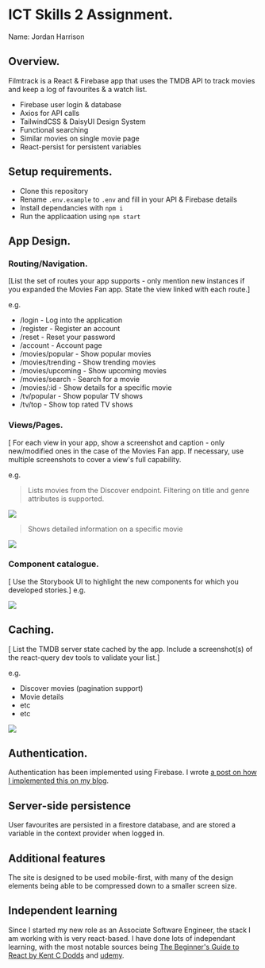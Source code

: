 # ICT Skills 2 Assignment.

Name: Jordan Harrison

## Overview.

Filmtrack is a React & Firebase app that uses the TMDB API to track movies and keep a log of favourites & a watch list.

- Firebase user login & database
- Axios for API calls
- TailwindCSS & DaisyUI Design System
- Functional searching
- Similar movies on single movie page
- React-persist for persistent variables

## Setup requirements.

- Clone this repository
- Rename `.env.example` to `.env` and fill in your API & Firebase details
- Install dependancies with `npm i`
- Run the applicaation using `npm start`

## App Design.

### Routing/Navigation.

[List the set of routes your app supports - only mention new instances if you expanded the Movies Fan app. State the view linked with each route.]

e.g.

- /login - Log into the application
- /register - Register an account
- /reset - Reset your password
- /account - Account page
- /movies/popular - Show popular movies
- /movies/trending - Show trending movies
- /movies/upcoming - Show upcoming movies
- /movies/search - Search for a movie
- /movies/:id - Show details for a specific movie
- /tv/popular - Show popular TV shows
- /tv/top - Show top rated TV shows

### Views/Pages.

[ For each view in your app, show a screenshot and caption - only new/modified ones in the case of the Movies Fan app. If necessary, use multiple screenshots to cover a view's full capability.

e.g.

> Lists movies from the Discover endpoint. Filtering on title and genre attributes is supported.

![][logo192]

> Shows detailed information on a specific movie

![][logo192]

### Component catalogue.

[ Use the Storybook UI to highlight the new components for which you developed stories.]
e.g.

![][logo192]

## Caching.

[ List the TMDB server state cached by the app. Include a screenshot(s) of the react-query dev tools to validate your list.]

e.g.

- Discover movies (pagination support)
- Movie details
- etc
- etc

![][logo192]

## Authentication.

Authentication has been implemented using Firebase. I wrote [a post on how I implemented this on my blog](https://jord.dev/how-to-build-a-simple-login-system-with-react-firebase).

## Server-side persistence

User favourites are persisted in a firestore database, and are stored a variable in the context provider when logged in.

## Additional features

The site is designed to be used mobile-first, with many of the design elements being able to be compressed down to a smaller screen size.

## Independent learning

Since I started my new role as an Associate Software Engineer, the stack I am working with is very react-based. I have done lots of independant learning, with the most notable sources being [The Beginner's Guide to React by Kent C Dodds](https://egghead.io/courses/the-beginner-s-guide-to-react) and [udemy](https://www.udemy.com/).

[logo192]: ./public/logo192.png
